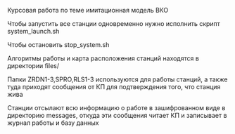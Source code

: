 Курсовая работа по теме имитационная модель ВКО

Чтобы запустить все станции одновременно нужно исполнить скрипт system_launch.sh

Чтобы остановить stop_system.sh

Алгоритмы работы и карта расположения станций находятся в директории files/

Папки ZRDN1-3,SPRO,RLS1-3 используются для работы станций, а также туда приходят сообщения от КП для подтверждения того, что станция жива

Станции отсылают всю информацию о работе в зашифрованном виде в директорию messages, откуда эти сообщения читает КП и записывает в журнал работы и базу данных
